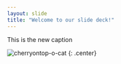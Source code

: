 ```yaml
---
layout: slide
title: "Welcome to our slide deck!"
---
```


This is the new caption

![cherryontop-o-cat](https://octodex.github.com/images/cherryontop-o-cat.png)
{: .center}
